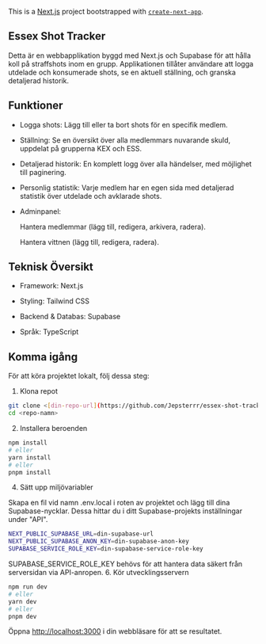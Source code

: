 This is a [Next.js](https://nextjs.org) project bootstrapped with [`create-next-app`](https://nextjs.org/docs/app/api-reference/cli/create-next-app).

## Essex Shot Tracker

Detta är en webbapplikation byggd med Next.js och Supabase för att hålla koll på straffshots inom en grupp. Applikationen tillåter användare att logga utdelade och konsumerade shots, se en aktuell ställning, och granska detaljerad historik.

## Funktioner
- Logga shots: Lägg till eller ta bort shots för en specifik medlem.

- Ställning: Se en översikt över alla medlemmars nuvarande skuld, uppdelat på grupperna KEX och ESS.

- Detaljerad historik: En komplett logg över alla händelser, med möjlighet till paginering.

- Personlig statistik: Varje medlem har en egen sida med detaljerad statistik över utdelade och avklarade shots.

- Adminpanel:

  Hantera medlemmar (lägg till, redigera, arkivera, radera).

  Hantera vittnen (lägg till, redigera, radera).


## Teknisk Översikt
- Framework: Next.js

- Styling: Tailwind CSS

- Backend & Databas: Supabase

- Språk: TypeScript


## Komma igång
För att köra projektet lokalt, följ dessa steg:

1. Klona repot
  ```bash
  git clone <[din-repo-url](https://github.com/Jepsterrr/essex-shot-tracker)>
  cd <repo-namn>
  ```
2. Installera beroenden
  ```bash
  npm install
  # eller
  yarn install
  # eller
  pnpm install
  ``` 
4. Sätt upp miljövariabler

Skapa en fil vid namn .env.local i roten av projektet och lägg till dina Supabase-nycklar. Dessa hittar du i ditt Supabase-projekts inställningar under "API".
```bash
NEXT_PUBLIC_SUPABASE_URL=din-supabase-url
NEXT_PUBLIC_SUPABASE_ANON_KEY=din-supabase-anon-key
SUPABASE_SERVICE_ROLE_KEY=din-supabase-service-role-key
```
SUPABASE_SERVICE_ROLE_KEY behövs för att hantera data säkert från serversidan via API-anropen.
6. Kör utvecklingsservern

```bash
npm run dev
# eller
yarn dev
# eller
pnpm dev
```

Öppna [http://localhost:3000](http://localhost:3000) i din webbläsare för att se resultatet.
